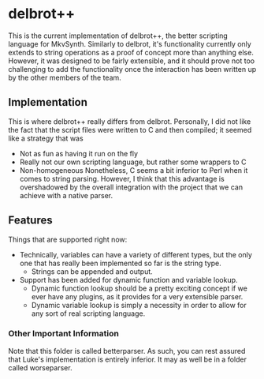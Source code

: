 # delbrot++ #

This is the current implementation of delbrot++, the better scripting language 
for MkvSynth. Similarly to delbrot, it's functionality currently only extends 
to string operations as a proof of concept more than anything else. However,
it was designed to be fairly extensible, and it should prove not too challenging
to add the functionality once the interaction has been written up by the other
members of the team. 

## Implementation ##

This is where delbrot++ really differs from delbrot. Personally, I did not like
the fact that the script files were written to C and then compiled; it seemed 
like a strategy that was 
- Not as fun as having it run on the fly
- Really not our own scripting language, but rather some wrappers to C
- Non-homogeneous
Nonetheless, C seems a bit inferior to Perl when it comes to string 
parsing. However, I think that this advantage is overshadowed by the overall 
integration with the project that we can achieve with a native parser. 

## Features ##
Things that are supported right now:
- Technically, variables can have a variety of different types, but the only 
  one that has really been implemented so far is the string type.
    - Strings can be appended and output.
- Support has been added for dynamic function and variable lookup. 
    - Dynamic function lookup should be a pretty exciting concept if we ever have
   any plugins, as it provides for a very extensible parser.
    - Dynamic variable lookup is simply a necessity in order to allow for any sort
      of real scripting language.

### Other Important Information ###

Note that this folder is called betterparser. As such, you can rest assured that
Luke's implementation is entirely inferior. It may as well be in a folder called
worseparser. 